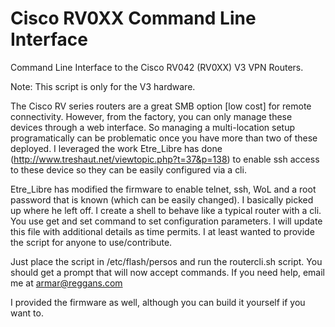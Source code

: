 Cisco RV0XX Command Line Interface
===========

Command Line Interface to the Cisco RV042 (RV0XX) V3 VPN Routers. 

Note: This script is only for the V3 hardware.

The Cisco RV series routers are a great SMB option [low cost] for remote connectivity. However, from the factory, you can only manage these devices through a web interface. So managing a multi-location setup programatically can be problematic once you have more than two of these deployed. I leveraged the work Etre_Libre has done (http://www.treshaut.net/viewtopic.php?t=37&p=138) to enable ssh access to these device so they can be easily configured via a cli. 

Etre_Libre has modified the firmware to enable telnet, ssh, WoL and a root password that is known (which can be easily changed). I basically picked up where he left off. I create a shell to behave like a typical router with a cli. You use get and set command to set configuration parameters. I will update this file with additional details as time permits. I at least wanted to provide the script for anyone to use/contribute.

Just place the script in /etc/flash/persos and run the routercli.sh script. You should get a prompt that will now accept commands. If you need help, email me at armar@reggans.com

I provided the firmware as well, although you can build it yourself if you want to.





